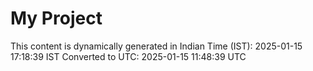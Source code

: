 # My Project

This content is dynamically generated in Indian Time (IST): 2025-01-15 17:18:39 IST
Converted to UTC: 2025-01-15 11:48:39 UTC
